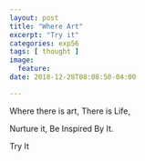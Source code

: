```yaml
---
layout: post
title: "Where Art"
excerpt: "Try it"
categories: exp56
tags: [ thought ]
image:
  feature:
date: 2018-12-28T08:08:50-04:00

---
```


Where there is art,
There is Life,

Nurture it,
Be Inspired By It.

Try It
